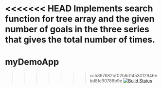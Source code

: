 <<<<<<< HEAD
Implements search function for tree array and the given number of goals in the three series that gives the total number of times.
=======
# myDemoApp
>>>>>>> cc5897682bf02b6d1453012946ebd8fc90788b9e
[![Build Status](https://travis-ci.org/dilaradogan/myDemoApp.svg?branch=master)](https://travis-ci.org/dilaradogan/myDemoApp)
